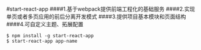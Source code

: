 #start-react-app 
####1.基于webpack提供前端工程化的基础服务
####2.实现单页或者多页应用的前后分离开发模式
####3.提供项目基本模块和页面结构
####4.可自定义主题、拓展配置
```
$ npm install -g start-react-app
$ start-react-app app-name

```
